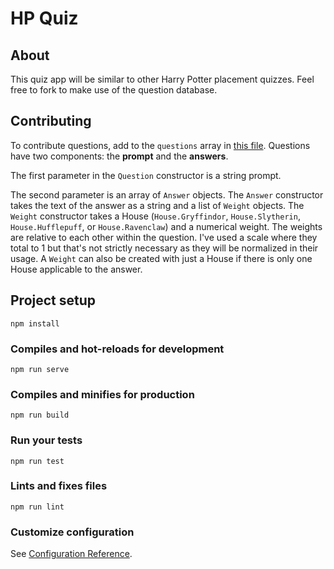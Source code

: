# HP Quiz

## About
This quiz app will be similar to other Harry Potter placement quizzes. Feel free to fork to make use of the question database.

## Contributing
To contribute questions, add to the `questions` array in [this file](https://github.com/nrabins/hp-quiz/blob/master/src/data/questions.ts). Questions have two components: the **prompt** and the **answers**.

The first parameter in the `Question` constructor is a string prompt.

The second parameter is an array of `Answer` objects. The `Answer` constructor takes the text of the answer as a string and a list of `Weight` objects. The `Weight` constructor takes a House (`House.Gryffindor`, `House.Slytherin`, `House.Hufflepuff`, or `House.Ravenclaw`) and a numerical weight. The weights are relative to each other within the question. I've used a scale where they total to 1 but that's not strictly necessary as they will be normalized in their usage. A `Weight` can also be created with just a House if there is only one House applicable to the answer.

## Project setup
```
npm install
```

### Compiles and hot-reloads for development
```
npm run serve
```

### Compiles and minifies for production
```
npm run build
```

### Run your tests
```
npm run test
```

### Lints and fixes files
```
npm run lint
```

### Customize configuration
See [Configuration Reference](https://cli.vuejs.org/config/).
